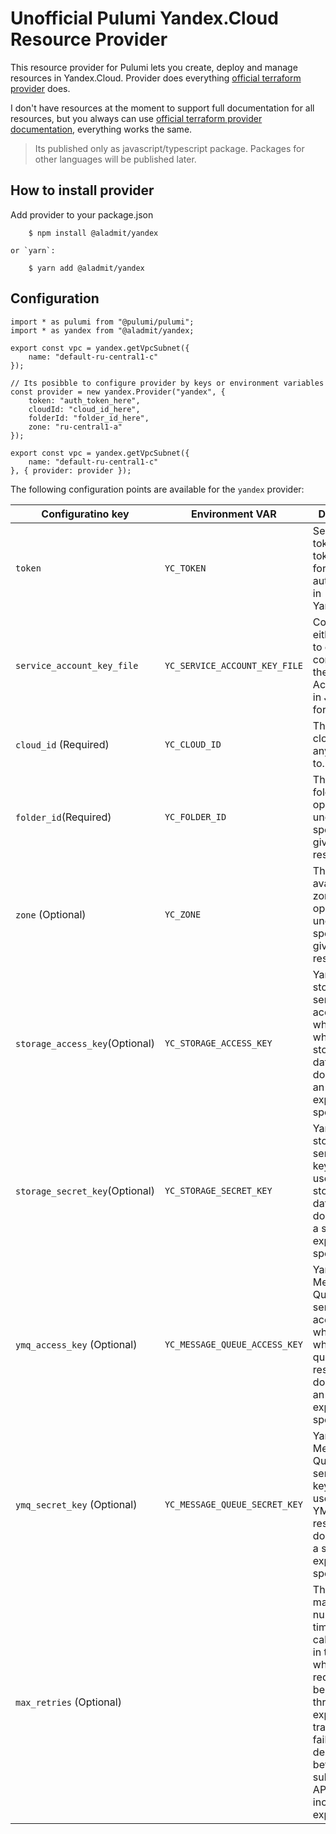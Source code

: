 # Unofficial Pulumi Yandex.Cloud Resource Provider

This resource provider for Pulumi lets you create, deploy and manage resources in Yandex.Cloud. Provider does everything [official terraform provider](https://github.com/yandex-cloud/terraform-provider-yandex) does. 

I don't have resources at the moment to support full documentation for all resources, but you always can use [official terraform provider documentation](https://registry.terraform.io/providers/yandex-cloud/yandex/latest/docs), everything works the same.

> Its published only as javascript/typescript package. Packages for other languages will be published later.

## How to install provider

Add provider to your package.json

```
    $ npm install @aladmit/yandex

or `yarn`:

    $ yarn add @aladmit/yandex
```

## Configuration

```
import * as pulumi from "@pulumi/pulumi";
import * as yandex from "@aladmit/yandex;

export const vpc = yandex.getVpcSubnet({
    name: "default-ru-central1-c"
});

// Its posibble to configure provider by keys or environment variables
const provider = new yandex.Provider("yandex", {
    token: "auth_token_here",
    cloudId: "cloud_id_here",
    folderId: "folder_id_here",
    zone: "ru-central1-a"
});

export const vpc = yandex.getVpcSubnet({
    name: "default-ru-central1-c"
}, { provider: provider });
```

The following configuration points are available for the `yandex` provider:

| Configuratino key              | Environment VAR               | Description                                                                                                                                                                                                       |
| -                              | -                             | -                                                                                                                                                                                                                 |
| `token`                        | `YC_TOKEN`                    | Security token or IAM token used for authentication in Yandex.Cloud                                                                                                                                               |
| `service_account_key_file`     | `YC_SERVICE_ACCOUNT_KEY_FILE` | Contains either a path to or the contents of the Service Account file in JSON format.                                                                                                                             |
| `cloud_id` (Required)          | `YC_CLOUD_ID`                 | The ID of the cloud to apply any resources to.                                                                                                                                                                    |
| `folder_id`(Required)          | `YC_FOLDER_ID`                | The ID of the folder to operate under, if not specified by a given resource.                                                                                                                                      |
| `zone` (Optional)              | `YC_ZONE`                     | The default availability zone to operate under, if not specified by a given resource.                                                                                                                             |
| `storage_access_key`(Optional) | `YC_STORAGE_ACCESS_KEY`       | Yandex.Cloud storage service access key, which is used when a storage data/resource doesn't have an access key explicitly specified.                                                                              |
| `storage_secret_key`(Optional) | `YC_STORAGE_SECRET_KEY`       | Yandex.Cloud storage service secret key, which is used when a storage data/resource doesn't have a secret key explicitly specified.                                                                               |
| `ymq_access_key` (Optional)    | `YC_MESSAGE_QUEUE_ACCESS_KEY` | Yandex.Cloud Message Queue service access key, which is used when a YMQ queue resource doesn't have an access key explicitly specified.                                                                           |
| `ymq_secret_key` (Optional)    | `YC_MESSAGE_QUEUE_SECRET_KEY` | Yandex.Cloud Message Queue service secret key, which is used when a YMQ queue resource doesn't have a secret key explicitly specified.                                                                            |
| `max_retries` (Optional)       |                               | This is the maximum number of times an API call is retried, in the case where requests are being throttled or experiencing transient failures. The delay between the subsequent API calls increases exponentially |
